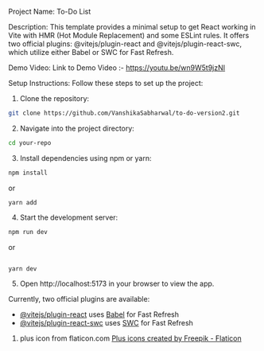 Project Name: To-Do List

Description:
This template provides a minimal setup to get React working in Vite with HMR (Hot Module Replacement) and some ESLint rules. It offers two official plugins: @vitejs/plugin-react and @vitejs/plugin-react-swc, which utilize either Babel or SWC for Fast Refresh.

Demo Video:
Link to Demo Video :- https://youtu.be/wn9W5t9jzNI

Setup Instructions:
Follow these steps to set up the project:

1. Clone the repository:

```bash
git clone https://github.com/VanshikaSabharwal/to-do-version2.git
```

2. Navigate into the project directory:

```bash
cd your-repo
```

3. Install dependencies using npm or yarn:

```bash
npm install
```

or

```
yarn add
```

4. Start the development server:

```bash
npm run dev
```

or

```bash

yarn dev

```

5. Open http://localhost:5173 in your browser to view the app.

Currently, two official plugins are available:

- [@vitejs/plugin-react](https://github.com/vitejs/vite-plugin-react/blob/main/packages/plugin-react/README.md) uses [Babel](https://babeljs.io/) for Fast Refresh
- [@vitejs/plugin-react-swc](https://github.com/vitejs/vite-plugin-react-swc) uses [SWC](https://swc.rs/) for Fast Refresh

<!-- credits section  -->

1. plus icon from flaticon.com
   <a href="https://www.flaticon.com/free-icons/plus" title="plus icons">Plus icons created by Freepik - Flaticon</a>
